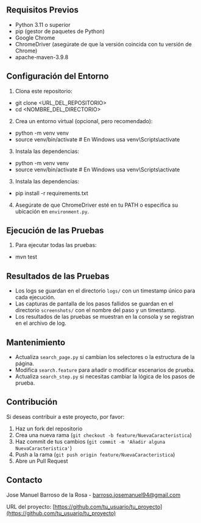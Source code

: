 ## Requisitos Previos

- Python 3.11 o superior
- pip (gestor de paquetes de Python)
- Google Chrome
- ChromeDriver (asegúrate de que la versión coincida con tu versión de Chrome)
- apache-maven-3.9.8

## Configuración del Entorno

1. Clona este repositorio:

 - git clone <URL_DEL_REPOSITORIO>
 - cd <NOMBRE_DEL_DIRECTORIO>

2. Crea un entorno virtual (opcional, pero recomendado):

 - python -m venv venv
 - source venv/bin/activate  # En Windows usa venv\Scripts\activate

3. Instala las dependencias:

 - python -m venv venv
 - source venv/bin/activate  # En Windows usa venv\Scripts\activate

3. Instala las dependencias:

 - pip install -r requirements.txt

4. Asegúrate de que ChromeDriver esté en tu PATH o especifica su ubicación en `environment.py`.

## Ejecución de las Pruebas

1. Para ejecutar todas las pruebas:

 - mvn test

## Resultados de las Pruebas

- Los logs se guardan en el directorio `logs/` con un timestamp único para cada ejecución.
- Las capturas de pantalla de los pasos fallidos se guardan en el directorio `screenshots/` con el nombre del paso y un timestamp.
- Los resultados de las pruebas se muestran en la consola y se registran en el archivo de log.

## Mantenimiento

- Actualiza `search_page.py` si cambian los selectores o la estructura de la página.
- Modifica `search.feature` para añadir o modificar escenarios de prueba.
- Actualiza `search_step.py` si necesitas cambiar la lógica de los pasos de prueba.

## Contribución

Si deseas contribuir a este proyecto, por favor:

1. Haz un fork del repositorio
2. Crea una nueva rama (`git checkout -b feature/NuevaCaracteristica`)
3. Haz commit de tus cambios (`git commit -m 'Añadir alguna NuevaCaracteristica'`)
4. Push a la rama (`git push origin feature/NuevaCaracteristica`)
5. Abre un Pull Request

## Contacto

Jose Manuel Barroso de la Rosa - barroso.josemanuel94@gmail.com

URL del proyecto: [https://github.com/tu_usuario/tu_proyecto](https://github.com/tu_usuario/tu_proyecto)